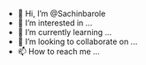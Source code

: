 - 👋 Hi, I’m @Sachinbarole
- 👀 I’m interested in ...
- 🌱 I’m currently learning ...
- 💞️ I’m looking to collaborate on ...
- 📫 How to reach me ...

<!---
Sachinbarole/Sachinbarole is a ✨ special ✨ repository because its `README.md` (this file) appears on your GitHub profile.
You can click the Preview link to take a look at your changes.
--->
